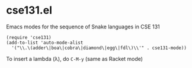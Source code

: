 # cse131.el

Emacs modes for the sequence of Snake languages in CSE 131

```elisp
(require 'cse131)
(add-to-list 'auto-mode-alist
  '("\\.\(adder\|boa\|cobra\|diamond\|egg\|fdl\)\\'" . cse131-mode))
```

To insert a lambda (λ), do `C-M-y` (same as Racket mode)
